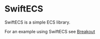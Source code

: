 # SwiftECS
SwiftECS is a simple ECS library.  

For an example using SwiftECS see [Breakout](https://github.com/njallain/breakout)
